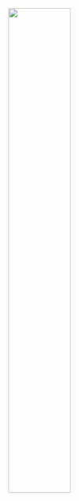 <div align="center">

<img style="width:50%" src="assests/gura_icon-test.png" />


<p align="center" style="font-size: 50vh"> A </p>

</div>